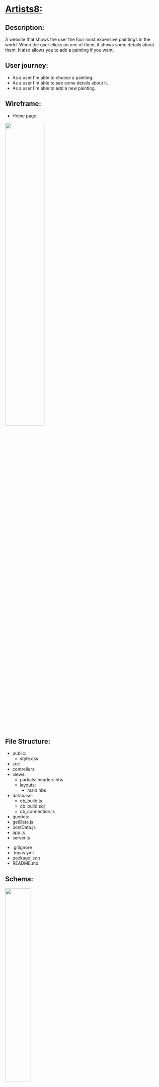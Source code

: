 # [Artists8:](https://artists8.herokuapp.com)

## Description:

A website that shows the user the four most expensive paintings in the world.
When the user clicks on one of them, it shows some details about them. It also
allows you to add a painting if you want.

## User journey:

- As a user I'm able to choose a painting.
- As a user I'm able to see some details about it.
- As a user I'm able to add a new painting.

## Wireframe:

- Home page:

<img src = "https://user-images.githubusercontent.com/45894766/62537282-b5e7a200-b858-11e9-9004-adcb0bb896c0.png" width='50%' >

## File Structure:

- public:
  - style.css
- src:
- controllers
- views:
  - partials: headers.hbs
  - layouts:
    - main.hbs
- database:
  - db_build.js
  - db_build.sql
  - db_connection.js
- queries:
 - getData.js
 - postData.js
- app.js
- server.js

* .gitignore
* .travis.yml
* package.json
* README.md

## Schema:

<img src='https://user-images.githubusercontent.com/47659847/62529890-34881380-b848-11e9-9c0a-d2fd3ffaa837.png' height='40%' width='40%'>

## Team:

- [Rawan](https://github.com/95rawan)
- [Yousef](https://github.com/YousefQwasmeh)
- [Saja](https://github.com/SajaLahaleeh)
- [Someya](https://github.com/someyaaltous)
